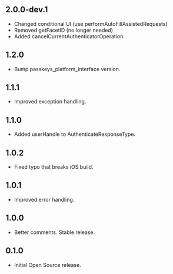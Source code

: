 ## 2.0.0-dev.1

* Changed conditional UI (use performAutoFillAssistedRequests)
* Removed getFacetID (no longer needed)
* Added cancelCurrentAuthenticatorOperation

## 1.2.0

* Bump passkeys_platform_interface version.

## 1.1.1

* Improved exception handling. 

## 1.1.0

* Added userHandle to AuthenticateResponseType.

## 1.0.2

* Fixed typo that breaks iOS build.

## 1.0.1

* Improved error handling.

## 1.0.0

* Better comments. Stable release.

## 0.1.0

* Initial Open Source release.
